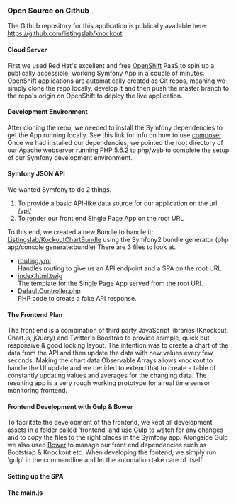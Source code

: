 <h3>Open Source on Github</h3>
<p>The Github repository for this application is publically available here: <a href="https://github.com/listingslab/knockout" target="_blank">https://github.com/listingslab/knockout</a></p>

<h4>Cloud Server</h4>
<p>First we used Red Hat's excellent and free <a href="https://www.openshift.com" target="_blank">OpenShift</a> PaaS to spin up a publically accessible, working Symfony App in a couple of minutes. OpenShift applications are automatically created as Git repos, meaning we simply clone the repo locally, develop it and then push the master branch to the repo's origin on OpenShift to deploy the live application.

<h4>Development Environment</h4>
<p>After cloning the repo, we needed to install the Symfony dependencies to get the App running locally. See this link for info on how to use <a href="https://getcomposer.org/download/" target="_blank">composer</a>. Once we had installed our dependencies, we pointed the root directory of our Apache webserver running PHP 5.6.2 to php/web to complete the setup of our Symfony development environment.</p>

<h4>Symfony JSON API</h4>
<p>We wanted Symfony to do 2 things.</p> 
<ol>
    <li>To provide a basic API-like data source for our application on the url <a href="http://knockout-listingslab.rhcloud.com/api" target="blank">/api/</a></li>
    <li>To render our front end Single Page App on the root URL</li>
</ol>
<p>To this end, we created a new Bundle to handle it; <a href="https://github.com/listingslab/knockout/tree/master/php/src/Listingslab/KockoutChartBundle" target="_blank">Listingslab/KockoutChartBundle</a> using the Symfony2 bundle generator (php app/console generate:bundle)
There are 3 files to look at.</p> 

<ul>
    <li><a href="https://github.com/listingslab/knockout/blob/master/php/src/Listingslab/KockoutChartBundle/Resources/config/routing.yml" target="blank">routing.yml</a><br/>Handles routing to give us an API endpoint and a SPA on the root URL</li>
    <li><a href="https://github.com/listingslab/knockout/blob/master/php/src/Listingslab/KockoutChartBundle/Resources/views/Default/index.html.twig" target="_blank">index.html.twig</a><br />The template for the Single Page App served from the root URl.</li>
    <li><a href="https://github.com/listingslab/knockout/blob/master/php/src/Listingslab/KockoutChartBundle/Controller/DefaultController.php" target="_blank">DefaultController.php</a><br />PHP code to create a fake API response.</li>
</ul>

<h4>The Frontend Plan</h4>
<p>The front end is a combination of third party JavaScript libraries (Knockout, Chart.js, jQuery) and Twitter's Boostrap to provide asimple, quick but responsive & good looking layout. The intention was to create a chart of the data from the API and then update the data with new values every few seconds. Making the chart data Observable Arrays allows knockout to handle the UI update and we decided to extend that to create a table of constantly updating values and averages for the changing data. The resulting app is a very rough working prototype for a real time sensor monitoring frontend.</p>

<h4>Frontend Development with Gulp & Bower</h4>
<p>To facilitate the development of the frontend, we kept all development assets in a folder called 'frontend' and use <a href="https://github.com/listingslab/kochart/blob/master/gulpfile.js" target="_blank">Gulp</a> to watch for any changes and to copy the files to the right places in the Symfony app. Alongside Gulp we also used <a href="https://bower.io/" target="_blank">Bower</a> to manage our front end dependencies such as Bootstrap & Knockout etc. When developing the fontend, we simply run 'gulp' in the commandline and let the automation take care of itself.</p>

<h4>Setting up the SPA</h4>
<p></p>

<h4>The main.js</h4>
<p></p>